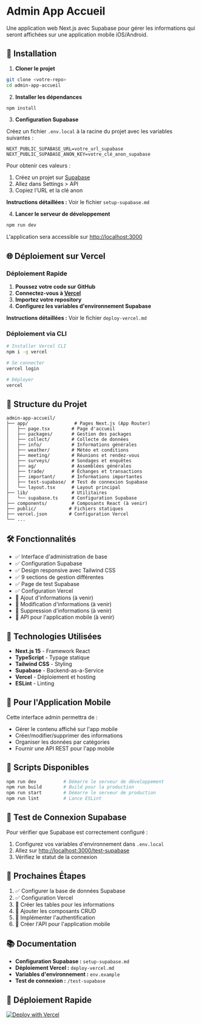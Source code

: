 # Admin App Accueil

Une application web Next.js avec Supabase pour gérer les informations qui seront affichées sur une application mobile iOS/Android.

## 🚀 Installation

1. **Cloner le projet**
```bash
git clone <votre-repo>
cd admin-app-accueil
```

2. **Installer les dépendances**
```bash
npm install
```

3. **Configuration Supabase**

Créez un fichier `.env.local` à la racine du projet avec les variables suivantes :

```env
NEXT_PUBLIC_SUPABASE_URL=votre_url_supabase
NEXT_PUBLIC_SUPABASE_ANON_KEY=votre_clé_anon_supabase
```

Pour obtenir ces valeurs :
1. Créez un projet sur [Supabase](https://supabase.com)
2. Allez dans Settings > API
3. Copiez l'URL et la clé anon

**Instructions détaillées :** Voir le fichier `setup-supabase.md`

4. **Lancer le serveur de développement**
```bash
npm run dev
```

L'application sera accessible sur [http://localhost:3000](http://localhost:3000)

## 🌐 Déploiement sur Vercel

### Déploiement Rapide

1. **Poussez votre code sur GitHub**
2. **Connectez-vous à [Vercel](https://vercel.com)**
3. **Importez votre repository**
4. **Configurez les variables d'environnement Supabase**

**Instructions détaillées :** Voir le fichier `deploy-vercel.md`

### Déploiement via CLI

```bash
# Installer Vercel CLI
npm i -g vercel

# Se connecter
vercel login

# Déployer
vercel
```

## 📁 Structure du Projet

```
admin-app-accueil/
├── app/                 # Pages Next.js (App Router)
│   ├── page.tsx        # Page d'accueil
│   ├── packages/       # Gestion des packages
│   ├── collect/        # Collecte de données
│   ├── info/           # Informations générales
│   ├── weather/        # Météo et conditions
│   ├── meeting/        # Réunions et rendez-vous
│   ├── surveys/        # Sondages et enquêtes
│   ├── ag/             # Assemblées générales
│   ├── trade/          # Échanges et transactions
│   ├── important/      # Informations importantes
│   ├── test-supabase/  # Test de connexion Supabase
│   └── layout.tsx      # Layout principal
├── lib/                # Utilitaires
│   └── supabase.ts     # Configuration Supabase
├── components/         # Composants React (à venir)
├── public/            # Fichiers statiques
├── vercel.json        # Configuration Vercel
└── ...
```

## 🛠️ Fonctionnalités

- ✅ Interface d'administration de base
- ✅ Configuration Supabase
- ✅ Design responsive avec Tailwind CSS
- ✅ 9 sections de gestion différentes
- ✅ Page de test Supabase
- ✅ Configuration Vercel
- 🔄 Ajout d'informations (à venir)
- 🔄 Modification d'informations (à venir)
- 🔄 Suppression d'informations (à venir)
- 🔄 API pour l'application mobile (à venir)

## 🎨 Technologies Utilisées

- **Next.js 15** - Framework React
- **TypeScript** - Typage statique
- **Tailwind CSS** - Styling
- **Supabase** - Backend-as-a-Service
- **Vercel** - Déploiement et hosting
- **ESLint** - Linting

## 📱 Pour l'Application Mobile

Cette interface admin permettra de :
- Gérer le contenu affiché sur l'app mobile
- Créer/modifier/supprimer des informations
- Organiser les données par catégories
- Fournir une API REST pour l'app mobile

## 🔧 Scripts Disponibles

```bash
npm run dev          # Démarre le serveur de développement
npm run build        # Build pour la production
npm run start        # Démarre le serveur de production
npm run lint         # Lance ESLint
```

## 🧪 Test de Connexion Supabase

Pour vérifier que Supabase est correctement configuré :

1. Configurez vos variables d'environnement dans `.env.local`
2. Allez sur [http://localhost:3000/test-supabase](http://localhost:3000/test-supabase)
3. Vérifiez le statut de la connexion

## 📝 Prochaines Étapes

1. ✅ Configurer la base de données Supabase
2. ✅ Configuration Vercel
3. 🔄 Créer les tables pour les informations
4. 🔄 Ajouter les composants CRUD
5. 🔄 Implémenter l'authentification
6. 🔄 Créer l'API pour l'application mobile

## 📚 Documentation

- **Configuration Supabase :** `setup-supabase.md`
- **Déploiement Vercel :** `deploy-vercel.md`
- **Variables d'environnement :** `env.example`
- **Test de connexion :** `/test-supabase`

## 🚀 Déploiement Rapide

[![Deploy with Vercel](https://vercel.com/button)](https://vercel.com/new/clone?repository-url=https://github.com/votre-username/admin-app-accueil)
